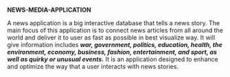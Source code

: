 
**NEWS-MEDIA-APPLICATION**

A news application is a big interactive database that tells a news story. The main focus of this application is to connect news articles from all around the world and deliver it to user as fast as possible in best visualize way. It will give information includes ***war, government, politics, education, health, the environment, economy, business, fashion, entertainment, and sport, as well as quirky or unusual events.*** It is an application designed to enhance and optimize the way that a user interacts with news stories.
